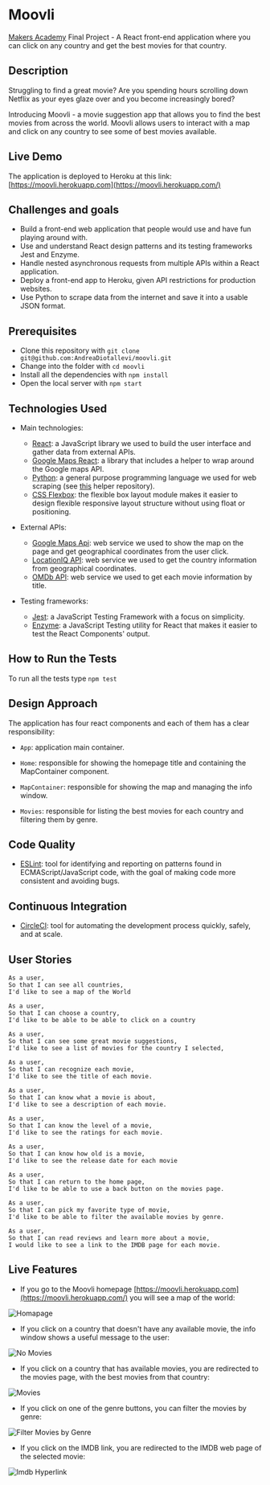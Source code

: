 # Moovli

[Makers Academy](https://makers.tech/) Final Project - A React front-end application where you can click on any country and get the best movies for that country.

## Description

Struggling to find a great movie? Are you spending hours scrolling down Netflix as your eyes glaze over and you become increasingly bored?

Introducing Moovli - a movie suggestion app that allows you to find the best movies from across the world. Moovli allows users to interact with a map and click on any country to see some of best movies available.

## Live Demo

The application is deployed to Heroku at this link: [https://moovli.herokuapp.com](https://moovli.herokuapp.com/)

## Challenges and goals

* Build a front-end web application that people would use and have fun playing around with.
* Use and understand React design patterns and its testing frameworks Jest and Enzyme.
* Handle nested asynchronous requests from multiple APIs within a React application.
* Deploy a front-end app to Heroku, given API restrictions for production websites.
* Use Python to scrape data from the internet and save it into a usable JSON format.

## Prerequisites

* Clone this repository with ```git clone git@github.com:AndreaDiotallevi/moovli.git```
* Change into the folder with ```cd moovli```
* Install all the dependencies with ```npm install```
* Open the local server with ```npm start```

## Technologies Used

- Main technologies:
  * [React](https://reactjs.org/): a JavaScript library we used to build the user interface and gather data from external APIs.
  * [Google Maps React](https://www.npmjs.com/package/google-maps-react): a library that includes a helper to wrap around the Google maps API.
  * [Python](https://www.python.org/): a general purpose programming language we used for web scraping (see [this](https://github.com/AndreaDiotallevi/movie-titles-scraper) helper repository).
  * [CSS Flexbox](https://developer.mozilla.org/en-US/docs/Web/CSS/CSS_Flexible_Box_Layout/Basic_Concepts_of_Flexbox): the flexible box layout module makes it easier to design flexible responsive layout structure without using float or positioning.
  
- External APIs:
  * [Google Maps Api](https://developers.google.com/maps/documentation): web service we used to show the map on the page and get geographical coordinates from the user click.
  * [LocationIQ API](https://locationiq.com/docs): web service we used to get the country information from geographical coordinates.
  * [OMDb API](http://www.omdbapi.com/): web service we used to get each movie information by title.
  
  
- Testing frameworks:
  * [Jest](https://jestjs.io/): a JavaScript Testing Framework with a focus on simplicity.
  * [Enzyme](https://www.npmjs.com/package/enzyme): a JavaScript Testing utility for React that makes it easier to test the React Components' output.

## How to Run the Tests

To run all the tests type ```npm test```

## Design Approach

The application has four react components and each of them has a clear responsibility:

  - ```App```: application main container.
  
  - ```Home```: responsible for showing the homepage title and containing the MapContainer component.
  
  - ```MapContainer```: responsible for showing the map and managing the info window.
  
  - ```Movies```: responsible for listing the best movies for each country and filtering them by genre.

## Code Quality

* [ESLint](https://eslint.org/): tool for identifying and reporting on patterns found in ECMAScript/JavaScript code, with the goal of making code more consistent and avoiding bugs.

## Continuous Integration

* [CircleCI](https://circleci.com/): tool for automating the development process quickly, safely, and at scale.

## User Stories

```
As a user,
So that I can see all countries,
I'd like to see a map of the World

As a user,
So that I can choose a country,
I'd like to be able to be able to click on a country

As a user,
So that I can see some great movie suggestions,
I'd like to see a list of movies for the country I selected,

As a user,
So that I can recognize each movie,
I'd like to see the title of each movie.

As a user,
So that I can know what a movie is about,
I'd like to see a description of each movie.

As a user,
So that I can know the level of a movie,
I'd like to see the ratings for each movie.

As a user,
So that I can know how old is a movie,
I'd like to see the release date for each movie

As a user,
So that I can return to the home page,
I'd like to be able to use a back button on the movies page.

As a user,
So that I can pick my favorite type of movie,
I'd like to be able to filter the available movies by genre.

As a user,
So that I can read reviews and learn more about a movie,
I would like to see a link to the IMDB page for each movie.

```

## Live Features

* If you go to the Moovli homepage [https://moovli.herokuapp.com](https://moovli.herokuapp.com/) you will see a map of the world:

![Homapage](./images/1-homepage.png)

* If you click on a country that doesn't have any available movie, the info window shows a useful message to the user:

![No Movies](./images/2-no-movies.png)

* If you click on a country that has available movies, you are redirected to the movies page, with the best movies from that country:

![Movies](./images/3-movies.png)

* If you click on one of the genre buttons, you can filter the movies by genre:

![Filter Movies by Genre](./images/4-filter-by-genre.png)

* If you click on the IMDB link, you are redirected to the IMDB web page of the selected movie:

![Imdb Hyperlink](./images/5-imdb.png)
